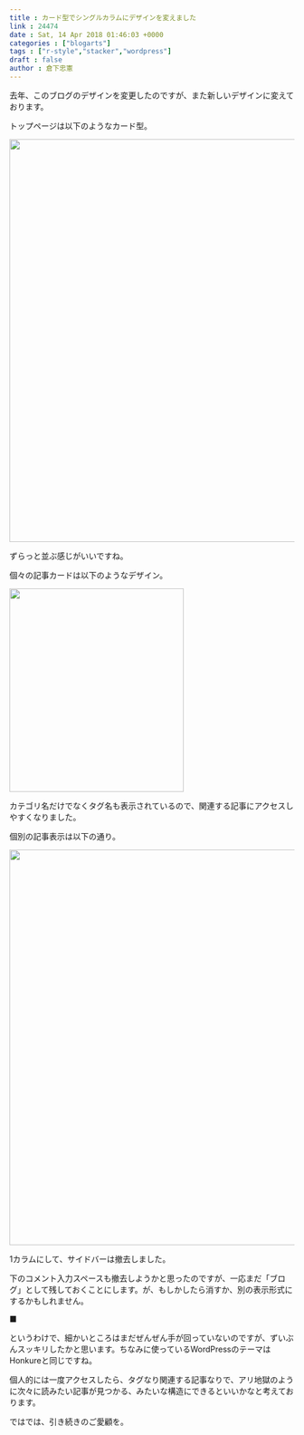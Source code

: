 ```yaml
---
title : カード型でシングルカラムにデザインを変えました
link : 24474
date : Sat, 14 Apr 2018 01:46:03 +0000
categories : ["blogarts"]
tags : ["r-style","stacker","wordpress"]
draft : false
author : 倉下忠憲
---
```


去年、このブログのデザインを変更したのですが、また新しいデザインに変えております。

トップページは以下のようなカード型。

<a href="https://rashita.net/blog/?attachment_id=24475" rel="attachment wp-att-24475"><img src="https://rashita.net/blog/wp-content/uploads/2018/04/screenshot-68.png" alt="" width="1390" height="711" class="alignnone size-full wp-image-24475" /></a>

ずらっと並ぶ感じがいいですね。

個々の記事カードは以下のようなデザイン。

<a href="https://rashita.net/blog/?attachment_id=24476" rel="attachment wp-att-24476"><img src="https://rashita.net/blog/wp-content/uploads/2018/04/screenshot-69.png" alt="" width="308" height="359" class="alignnone size-full wp-image-24476" /></a>

カテゴリ名だけでなくタグ名も表示されているので、関連する記事にアクセスしやすくなりました。

個別の記事表示は以下の通り。

<a href="https://rashita.net/blog/?attachment_id=24477" rel="attachment wp-att-24477"><img src="https://rashita.net/blog/wp-content/uploads/2018/04/screenshot-70.png" alt="" width="1406" height="698" class="alignnone size-full wp-image-24477" /></a>

1カラムにして、サイドバーは撤去しました。

下のコメント入力スペースも撤去しようかと思ったのですが、一応まだ「ブログ」として残しておくことにします。が、もしかしたら消すか、別の表示形式にするかもしれません。

■

というわけで、細かいところはまだぜんぜん手が回っていないのですが、ずいぶんスッキリしたかと思います。ちなみに使っているWordPressのテーマはHonkureと同じですね。

個人的には一度アクセスしたら、タグなり関連する記事なりで、アリ地獄のように次々に読みたい記事が見つかる、みたいな構造にできるといいかなと考えております。

ではでは、引き続きのご愛顧を。


